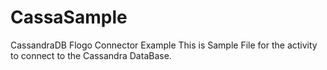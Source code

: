# CassaSample
CassandraDB Flogo Connector Example
This is Sample File for the activity to connect to the Cassandra DataBase.
